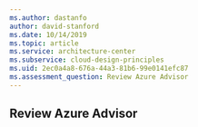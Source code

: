 ```yaml
---
ms.author: dastanfo
author: david-stanford
ms.date: 10/14/2019
ms.topic: article
ms.service: architecture-center
ms.subservice: cloud-design-principles
ms.uid: 2ec0a4a8-676a-44a3-81b6-99e0141efc87
ms.assessment_question: Review Azure Advisor
---
```

## Review Azure Advisor



